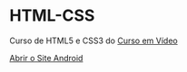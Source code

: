 # HTML-CSS
 Curso de HTML5 e CSS3 do [Curso em Vídeo](https://www.cursoemvideo.com)

 <a href="https://manerich1.github.io/HTML-CSS/desafios/modulo-02/d010" target="_blank">Abrir o Site Android</a>